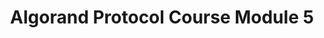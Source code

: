 ---
title: "Algorand Protocol Course Module 5"
description: "This module is great for developers hoping to develop UI as well as integrate their Algorand Applications with one of these popular Algorand Wallets - MyAlgo wallet, Pera Wallet, AlgoSigner, Verdax Wallet using Pipeline-UI. With detailed examples provided, by the end of this module, you should be able to make use of Pipeline-UI components and integrate with any of the wallets."
type: "course"
category: "Algorand Protocol Course,Algorand Wallet"
difficulty: "Intermediate"
summary: "Using Pipeline-UI components to integrate with Algorand wallets"
file_path: ""
image: "https://assets-global.website-files.com/5e39e095596498a8b9624af1/5ffca6e3e0d8ad9231cc2af6_Portfolio-course---final.png"
link: "https://drive.google.com/file/d/1eg9QGJnTvsnXVO3jF0pSxGxOAqfeDrTW/view?usp=sharing"
status: "open"
---